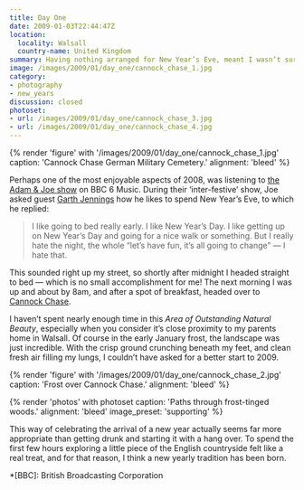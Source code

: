 ```yaml
---
title: Day One
date: 2009-01-03T22:44:47Z
location:
  locality: Walsall
  country-name: United Kingdom
summary: Having nothing arranged for New Year’s Eve, meant I wasn’t sure how I would be celebrating the arrival of 2009. Well, not until I heard a conversation on the radio.
image: /images/2009/01/day_one/cannock_chase_1.jpg
category:
- photography
- new_years
discussion: closed
photoset:
- url: /images/2009/01/day_one/cannock_chase_3.jpg
- url: /images/2009/01/day_one/cannock_chase_4.jpg
---
```

{% render 'figure' with '/images/2009/01/day_one/cannock_chase_1.jpg'
  caption: 'Cannock Chase German Military Cemetery.'
  alignment: 'bleed'
%}

Perhaps one of the most enjoyable aspects of 2008, was listening to [the Adam & Joe show][1] on BBC 6 Music. During their ‘inter-festive’ show, Joe asked guest [Garth Jennings][2] how he likes to spend New Year’s Eve, to which he replied:

> I like going to bed really early. I like New Year’s Day. I like getting up on New Year’s Day and going for a nice walk or something. But I really hate the night, the whole “let’s have fun, it’s all going to change” — I hate that.

This sounded right up my street, so shortly after midnight I headed straight to bed — which is no small accomplishment for me! The next morning I was up and about by 8am, and after a spot of breakfast, headed over to [Cannock Chase][3].

I haven’t spent nearly enough time in this *Area of Outstanding Natural Beauty*, especially when you consider it’s close proximity to my parents home in Walsall. Of course in the early January frost, the landscape was just incredible. With the crisp ground crunching beneath my feet, and clean fresh air filling my lungs, I couldn’t have asked for a better start to 2009.

{% render 'figure' with '/images/2009/01/day_one/cannock_chase_2.jpg'
  caption: 'Frost over Cannock Chase.'
  alignment: 'bleed'
%}

{% render 'photos' with photoset
  caption: 'Paths through frost-tinged woods.'
  alignment: 'bleed'
  image_preset: 'supporting'
%}

This way of celebrating the arrival of a new year actually seems far more appropriate than getting drunk and starting it with a hang over. To spend the first few hours exploring a little piece of the English countryside felt like a real treat, and for that reason, I think a new yearly tradition has been born.

[1]: https://www.bbc.co.uk/6music/shows/adamandjoe/
[2]: https://www.imdb.com/name/nm1134029/
[3]: https://en.wikipedia.org/wiki/Cannock_Chase

*[BBC]: British Broadcasting Corporation
